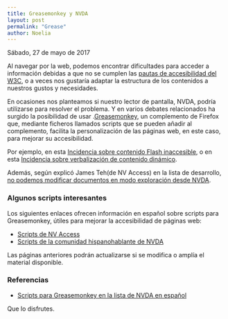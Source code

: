 ```yaml
---
title: Greasemonkey y NVDA
layout: post
permalink: "Grease"
author: Noelia
---
```


<footer>Sábado, 27 de mayo de 2017</footer>

Al navegar por la web, podemos encontrar dificultades para acceder a información debidas a que no se cumplen las [pautas de accesibilidad del W3C](http://www.sidar.org/traducciones/wcag20/es/), o a veces nos gustaría adaptar la estructura de los contenidos a nuestros gustos y necesidades.

En ocasiones nos planteamos si nuestro lector de pantalla, NVDA, podría utilizarse para resolver el problema. Y en varios debates relacionados ha surgido la posibilidad de usar .[Greasemonkey](https://addons.mozilla.org/es/firefox/addon/greasemonkey/), un complemento de Firefox que, mediante ficheros llamados scripts que se pueden añadir al complemento, facilita la personalización de las páginas web, en este caso, para mejorar su accesibilidad.

Por ejemplo, en esta [Incidencia sobre contenido Flash inaccesible](https://github.com/nvaccess/nvda/issues/750), o en esta [Incidencia sobre verbalización de contenido dinámico](https://github.com/nvaccess/nvda/issues/2934).

Además, según explicó James Teh(de NV Access) en la lista de desarrollo, [no podemos modificar documentos en modo exploración desde NVDA](http://nabble.nvda-project.org/How-can-invisible-objects-be-hidden-in-Azardi-td40083.html).

### Algunos scripts interesantes

Los siguientes enlaces ofrecen información en español sobre scripts para Greasemonkey, útiles para mejorar la accesibilidad de páginas web:

- [Scripts de NV Access](https://nvdaes.github.io/axSGrease)
- [Scripts de la comunidad hispanohablante de NVDA](https://nvdaes.github.io/esAxSGrease)

Las páginas anteriores podrán actualizarse si se modifica o amplía el material disponible.

### Referencias

- [Scripts para Greasemonkey en la lista de NVDA en español](https://es.groups.yahoo.com/neo/groups/nvdaespanol/conversations/topics/27910;_ylc=X3oDMTM3MHFsdmUxBF9TAzk3NDkwNDYzBGdycElkAzU1MTg2NzQxBGdycHNwSWQDMTY2MDM5NjA5NQRtc2dJZAMyODc4NARzZWMDZnRyBHNsawN2dHBjBHN0aW1lAzE0OTU1NDIxOTUEdHBjSWQDMjc5MTA-)

Que lo disfrutes.
